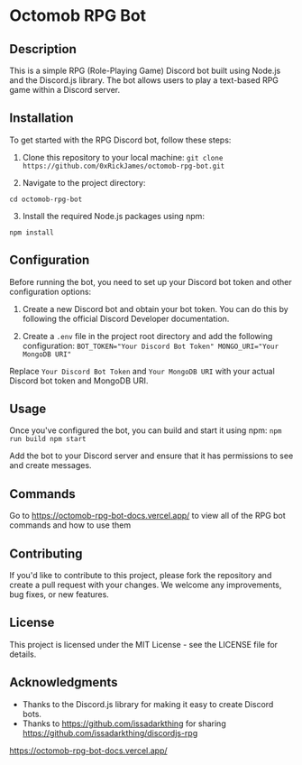 # Octomob RPG Bot

## Description

This is a simple RPG (Role-Playing Game) Discord bot built using Node.js and the Discord.js library. The bot allows users to play a text-based RPG game within a Discord server.

## Installation

To get started with the RPG Discord bot, follow these steps:

1. Clone this repository to your local machine:
`git clone https://github.com/0xRickJames/octomob-rpg-bot.git`

2. Navigate to the project directory:

`cd octomob-rpg-bot`

3. Install the required Node.js packages using npm:

`npm install`

## Configuration

Before running the bot, you need to set up your Discord bot token and other configuration options:

1. Create a new Discord bot and obtain your bot token. You can do this by following the official Discord Developer documentation.

2. Create a `.env` file in the project root directory and add the following configuration:
`BOT_TOKEN="Your Discord Bot Token"
MONGO_URI="Your MongoDB URI"`

Replace `Your Discord Bot Token` and `Your MongoDB URI` with your actual Discord bot token and MongoDB URI.


## Usage

Once you've configured the bot, you can build and start it using npm:
`npm run build
npm start`

Add the bot to your Discord server and ensure that it has permissions to see and create messages.

## Commands

Go to https://octomob-rpg-bot-docs.vercel.app/ to view all of the RPG bot commands and how to use them

## Contributing

If you'd like to contribute to this project, please fork the repository and create a pull request with your changes. We welcome any improvements, bug fixes, or new features.

## License

This project is licensed under the MIT License - see the LICENSE file for details.

## Acknowledgments

- Thanks to the Discord.js library for making it easy to create Discord bots.
- Thanks to https://github.com/issadarkthing for sharing https://github.com/issadarkthing/discordjs-rpg















https://octomob-rpg-bot-docs.vercel.app/
